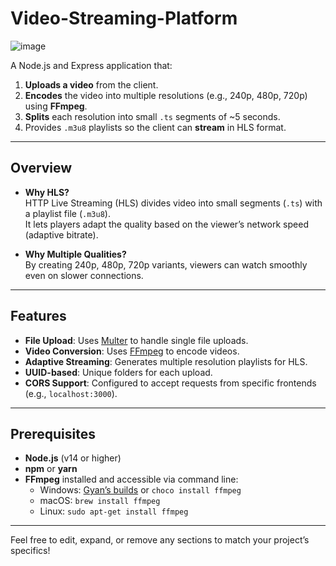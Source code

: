 # Video-Streaming-Platform
![image](https://github.com/user-attachments/assets/31c2baad-57ff-4502-9d62-bed3bf66402b)

A Node.js and Express application that:
1. **Uploads a video** from the client.
2. **Encodes** the video into multiple resolutions (e.g., 240p, 480p, 720p) using **FFmpeg**.
3. **Splits** each resolution into small `.ts` segments of ~5 seconds.
4. Provides `.m3u8` playlists so the client can **stream** in HLS format.

---

## Overview

- **Why HLS?**  
  HTTP Live Streaming (HLS) divides video into small segments (`.ts`) with a playlist file (`.m3u8`).  
  It lets players adapt the quality based on the viewer’s network speed (adaptive bitrate).

- **Why Multiple Qualities?**  
  By creating 240p, 480p, 720p variants, viewers can watch smoothly even on slower connections.

---

## Features

- **File Upload**: Uses [Multer](https://www.npmjs.com/package/multer) to handle single file uploads.  
- **Video Conversion**: Uses [FFmpeg](https://ffmpeg.org/) to encode videos.  
- **Adaptive Streaming**: Generates multiple resolution playlists for HLS.  
- **UUID-based**: Unique folders for each upload.  
- **CORS Support**: Configured to accept requests from specific frontends (e.g., `localhost:3000`).

---

## Prerequisites

- **Node.js** (v14 or higher)
- **npm** or **yarn**
- **FFmpeg** installed and accessible via command line:
  - Windows: [Gyan’s builds](https://www.gyan.dev/ffmpeg/builds/) or `choco install ffmpeg`
  - macOS: `brew install ffmpeg`
  - Linux: `sudo apt-get install ffmpeg`

---

Feel free to edit, expand, or remove any sections to match your project’s specifics!
